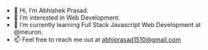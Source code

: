- 👋 Hi, I’m Abhishek Prasad.
- 👀 I’m interested in Web Development.
- 🌱 I’m currently learning Full Stack Javascript Web Development at @ineuron.
- 📫 Feel free to reach me out at abhiprasad1510@gmail.com

<!---
RudraAbhishek/RudraAbhishek is a ✨ special ✨ repository because its `README.md` (this file) appears on your GitHub profile.
You can click the Preview link to take a look at your changes.
--->

